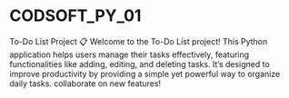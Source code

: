 # CODSOFT_PY_01
To-Do List Project 📋  Welcome to the To-Do List project! This Python application helps users manage their tasks effectively, featuring functionalities like adding, editing, and deleting tasks. It’s designed to improve productivity by providing a simple yet powerful way to organize daily tasks. collaborate on new features!
